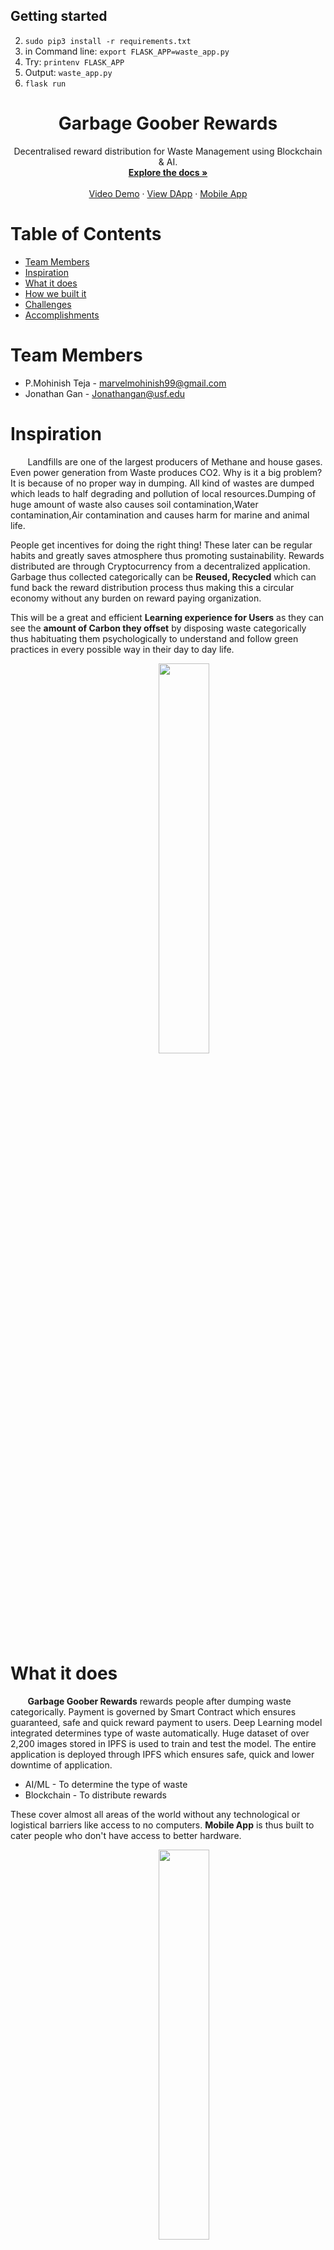 
## Getting started


2.  `sudo pip3 install -r requirements.txt`
3.  in Command line: `export FLASK_APP=waste_app.py`
4.  Try: `printenv FLASK_APP`
5.  Output: `waste_app.py`
6. `flask run`



<p align="center">


  <h1 align="center">Garbage Goober Rewards</h1>

  <p align="center">
    Decentralised reward distribution for Waste Management using Blockchain & AI.
    <br />
    <a href="https://github.com/MohinishTeja/dragon_hacks"><strong>Explore the docs »</strong></a>
    <br />
    <br />
    <a href="https://youtu.be/kkXdOf3BB2s">Video Demo</a>
    ·
    <a href="https://mohinishteja.github.io/garbage_goober/">View DApp</a>  
    ·
    <a href="https://expo.dev/@jongan69/garbagegooberrewards">Mobile App</a>
  
  
  </p>
</p>

# Table of Contents
* [Team Members](#team-members)
* [Inspiration](#a)
* [What it does](#b)
* [How we built it](#c)
* [Challenges](#d)
* [Accomplishments](#e)
# <a name="team-members"></a>Team Members
* P.Mohinish Teja - <marvelmohinish99@gmail.com>
* Jonathan Gan - <Jonathangan@usf.edu>


# <a name="a"></a>Inspiration
&nbsp; &nbsp; &nbsp; &nbsp;Landfills are one of the largest producers of Methane and 
house gases. Even power generation from Waste produces CO2. Why is it a big problem? It is because of no proper way in dumping. All kind of wastes are dumped which leads to half degrading and pollution of local resources.Dumping of huge amount of waste also causes soil contamination,Water contamination,Air contamination and causes harm for marine and animal life. 

People get incentives for doing the right thing! These later can be regular habits and greatly saves atmosphere thus promoting sustainability. Rewards distributed are through Cryptocurrency from a decentralized application. Garbage thus collected categorically can be **Reused, Recycled** which can fund back the reward distribution process thus making this a circular economy without any burden on reward paying organization.

This will be a great and efficient **Learning experience for Users** as they can see the **amount of Carbon they offset** by disposing waste categorically thus habituating them psychologically to understand and follow green practices in every possible way in their day to day life.

  
<p align="center">
<img src="img/9c2ddc4b3ac00e9a1bb87f53ef4f718f.png" width="40%" style="margin-left:10%;">
</p>
  
# <a name="b"></a> What it does
&nbsp; &nbsp; &nbsp; &nbsp;**Garbage Goober Rewards** rewards people after dumping waste categorically. Payment is governed by Smart Contract which ensures guaranteed, safe and quick reward payment to users. Deep Learning model integrated determines type of waste automatically. Huge dataset of over 2,200 images stored in IPFS is used to train and test the model. The entire application is deployed through IPFS which ensures safe, quick and lower downtime of application.
  - AI/ML      - To determine the type of waste
  - Blockchain - To distribute rewards

These cover almost all areas of the world without any technological or logistical barriers like access to no computers. **Mobile App** is thus built to cater people who don't have access to better hardware.


<p align="center">
<img src="img/Untitled Diagram (1).png" width="40%" style="margin-left:10%;">
</p>

We have started out with a flask app for classifying types of waste. Later we decided to implement a better front end experience and Web3 functionality that would allow user to get paid using Web3. We have used Polygon network which is L2 network based on Ethereum. This blockchain is so energy neutral that most of it is powered through alternate energy resources. Single transaction uses only 1/20th of power used by a LED bulb per minute thus not putting any more burden/polluting the environment.

**Mobile App** is also built which has the ability to capture waste images and identify just like the webapp but with additional feature of **Minting NFT**. Further implementation requires users to first have NFT's to participate in Garbage Goober which can be bought from marketplace similar to the model of Stepn. NFT's are minted based on input and can be sold in marketplace. **NFT.storage** is currently used to store the NFT's minted.


Latest technologies like Deep Learning for Waste classification, Blockchain for Reward payout and mobile,web applications ensure the application rewards to only correct waste disposals.
  
<p align="center">
<img src="img/Screenshot (1470).png" width="60%" style="margin-left:10%;">
</p>
<p align="center">
<img src="img/Screenshot (1473).png" width="60%" style="margin-left:10%;">
</p>

<p align="center">
<img src="img/Screenshot (40).png" width="60%" style="margin-left:10%;">
</p>

<p align="center">
<img src="img/Screenshot (42).png" width="60%" style="margin-left:10%;">
</p>
<p align="center">
<img src="img/Screenshot (43).png" width="60%" style="margin-left:10%;">
</p>


# <a name="c"></a> How we built it
&nbsp; &nbsp; &nbsp; &nbsp;We have built this DApp as Web App. Entire frontend is built using HTML,CSS,JS. Smart contracts are written using Solidity and deployed on Polygon network. Polygon network helps us in Reduced gas fee and faster transactions. Frontend and Smart contracts are connected using Web3.JS. Convoultional Neural Network is used for determining type of waste instantly with just a picture. It has accuracy of 83% at present with dataset of 2,200+ images in IPFS. This entire DApp is published through IPFS using Fleek platform. IPFS helps us in maintaining large sets of Data with more security features like no redundancy.
  - React Native - Mobile App framework
  - NFT.storage  - To store the minted NFT's
  - Flask        - To integrate CNN model to Frontend
  - Web3.js      - To connect Smart Contracts with Frontend
  
  
  &nbsp; &nbsp; &nbsp; &nbsp;Mobile Application is built using React native framework and deployed on Expo. Mobile app has the capability to mint NFT's using NFT.storage. Tokenomics include sale of these NFT's and access to application only for users with NFT initially to support the reward distribution program.

# <a name="d"></a> Challenges we ran into
&nbsp; &nbsp; &nbsp; &nbsp;Initially we thought of deploying this application using Rinkeby test network of Ethereum and it lead to higher gas fee and slower transactions. Then we switched to L2 based solution like Polygon. Though it was easy to switch we encountered difficulties in integrating it with Frontend. After further reading Web3.JS  and Polygon docs we found the solution. Further we realized that as this DApp grows we'll be having lot of data to handle. IPFS came to our rescue. We've used Fleek platform to publish DApp on IPFS. Image classification and other predicting models need Multimedia data to predict what kind of waste and how much of it is deposited. IPFS helped us handle these situations. NFT's minted are stored in IPFS.

# <a name="e"></a> Accomplishments that we're proud of
- Multi-chain contract
- MVP Mobile App
- Web App deployed in a fast and low fee blockchain network.
  
## What we learned
- To work cohesively even though we're both remote.
- Manage work load equally even though both of us had different skill sets.
- Lot of knowledge on CO2 emissions and rates at which it is increasing and sources of it.
## What's next for Garbage Goober Reward
&nbsp; &nbsp; &nbsp; &nbsp;Right now user manually enters weight of waste. Type of waste is classified by uploading a picture of the waste. This is not the right way for production level implementation. Users will take advantage of this easily. We are thinking of using OpenCV to detect and determine type of waste in real time without any human intervention. This cannot be done due to time constraints for the hackathon. As these features will be integrated data plays important role and we will be using OpenCV & IPFS efficiently in upcoming versions.
  
## Gallery
